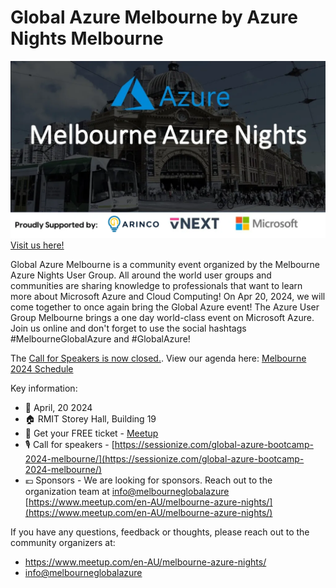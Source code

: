 # Global Azure Melbourne by Azure Nights Melbourne

![Azure User Group Melbourne Logo](MelbourneAzureUG.png)[Visit us here!](https://www.meetup.com/en-AU/melbourne-azure-nights/)

Global Azure Melbourne is a community event organized by the Melbourne Azure Nights User Group.
All around the world user groups and communities are sharing knowledge to professionals that want to learn more about Microsoft Azure and Cloud Computing!
On Apr 20, 2024, we will come together to once again bring the Global Azure event! The Azure User Group Melbourne brings a one day world-class event on Microsoft Azure. Join us online and don't forget to use the social hashtags #MelbourneGlobalAzure and #GlobalAzure!


The [Call for Speakers is now closed.](https://sessionize.com/global-azure-bootcamp-2024-melbourne/). View our agenda here: [Melbourne 2024 Schedule]([https://sessionize.com/global-azure-bootcamp-2024-melbourne/](https://melbourneazurebootcamp.com/#schedule))


Key information:
* 📅 April, 20 2024
* 🏠 RMIT Storey Hall, Building 19
* 🎫 Get your FREE ticket - [Meetup](https://www.meetup.com/melbourne-azure-nights/events/297604687/)
* 🎙️ Call for speakers - [https://sessionize.com/global-azure-bootcamp-2024-melbourne/](https://sessionize.com/global-azure-bootcamp-2024-melbourne/)
* 💶 Sponsors - We are looking for sponsors. Reach out to the organization team at [info@melbourneglobalazure](mailto:info@melbourneglobalazure) [https://www.meetup.com/en-AU/melbourne-azure-nights/](https://www.meetup.com/en-AU/melbourne-azure-nights/)

If you have any questions, feedback or thoughts, please reach out to the community organizers at:
* https://www.meetup.com/en-AU/melbourne-azure-nights/
* [info@melbourneglobalazure](mailto:info@melbourneglobalazure) 
